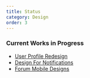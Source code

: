 ```yaml
---
title: Status
category: Design
order: 3
---
```


### Current Works in Progress

* [User Profile Redesign](https://github.com/SoftwareEngineeringDaily/sedaily-front-end/issues/336)
* [Design For Notifications](https://github.com/SoftwareEngineeringDaily/sedaily-front-end/issues/337)
* [Forum Mobile Designs](https://github.com/SoftwareEngineeringDaily/sedaily-front-end/issues/338)